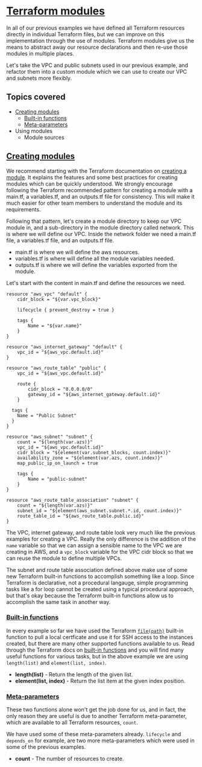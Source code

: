 # [Terraform modules](https://www.terraform.io/docs/modules/index.html)

In all of our previous examples we have defined all Terraform resources directly in individual Terraform files, but we can improve on this implementation through the use of modules. Terraform modules give us the means to abstract away our resource declarations and then re-use those modules in multiple places.

Let's take the VPC and public subnets used in our previous example, and refactor them into a custom module which we can use to create our VPC and subnets more flexibly.

## Topics covered

- [Creating modules](#creating-modules)
    - [Built-in functions](#built-in-functions)
    - [Meta-parameters](#meta-parameters)
- Using modules
    - Module sources

## [Creating modules](https://www.terraform.io/docs/modules/create.html)

We recommend starting with the Terraform documentation on [creating a module](https://www.terraform.io/docs/modules/create.html). It explains the features and some best practices for creating modules which can be quickly understood. We strongly encourage following the Terraform recommended pattern for creating a module with a main.tf, a variables.tf, and an outputs.tf file for consistency. This will make it much easier for other team members to understand the module and its requirements.

Following that pattern, let's create a module directory to keep our VPC module in, and a sub-directory in the module directory called network. This is where we will define our VPC. Inside the network folder we need a main.tf file, a variables.tf file, and an outputs.tf file.

- main.tf is where we will define the aws resources.
- variables.tf is where will define all the module variables needed.
- outputs.tf is where we will define the variables exported from the module.

Let's start with the content in main.tf and define the resources we need.

```
resource "aws_vpc" "default" {
	cidr_block = "${var.vpc_block}"

	lifecycle { prevent_destroy = true }

	tags {
		Name = "${var.name}"
	}
}

resource "aws_internet_gateway" "default" {
	vpc_id = "${aws_vpc.default.id}"
}

resource "aws_route_table" "public" {
	vpc_id = "${aws_vpc.default.id}"

	route {
		cidr_block = "0.0.0.0/0"
		gateway_id = "${aws_internet_gateway.default.id}"
	}

  tags {
    Name = "Public Subnet"
  }
}

resource "aws_subnet" "subnet" {
    count = "${length(var.azs)}"
	vpc_id = "${aws_vpc.default.id}"
	cidr_block = "${element(var.subnet_blocks, count.index)}"
	availability_zone = "${element(var.azs, count.index)}"
	map_public_ip_on_launch = true

    tags {
        Name = "public-subnet"
    }
}

resource "aws_route_table_association" "subnet" {
    count = "${length(var.azs)}"
	subnet_id = "${element(aws_subnet.subnet.*.id, count.index)}"
	route_table_id = "${aws_route_table.public.id}"
}
```

The VPC, internet gateway, and route table look very much like the previous examples for creating a VPC. Really the only difference is the addition of the `name` variable so that we can assign a sensible name to the VPC we are creating in AWS, and a `vpc_block` variable for the VPC cidr block so that we can reuse the module to define multiple VPCs.

The subnet and route table association defined above make use of some new Terraform built-in functions to accomplish something like a loop. Since Terraform is declarative, not a procedural langauge, simple programming tasks like a for loop cannot be created using a typical procedural approach, but that's okay because the Terraform built-in functions allow us to accomplish the same task in another way.

### [Built-in functions](https://www.terraform.io/docs/configuration/interpolation.html#built-in-functions)

In every example so far we have used the Terraform [`file(path)`](https://www.terraform.io/docs/configuration/interpolation.html#file-path-) built-in function to pull a local certficate and use it for SSH access to the instances created, but there are many other supported functions available to us. Read through the Terraform docs on [built-in functions](https://www.terraform.io/docs/configuration/interpolation.html#built-in-functions) and you will find many useful functions for various tasks, but in the above example we are using `length(list)` and `element(list, index)`.

- **length(list)** - Return the length of the given list.
- **element(list, index)** - Return the list item at the given index position.

### [Meta-parameters](https://www.terraform.io/docs/configuration/resources.html#meta-parameters)

These two functions alone won't get the job done for us, and in fact, the only reason they are useful is due to another Terraform meta-parameter, which are available to all Terraform resources, `count`.

We have used some of these meta-parameters already. `lifecycle` and `depends_on` for example, are two more meta-parameters which were used in some of the previous examples.

- **count** - The number of resources to create.